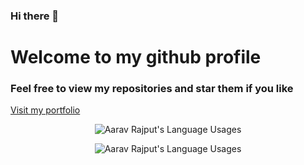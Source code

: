 ### Hi there 👋

<!--
**XenonyxBlaze/XenonyxBlaze** is a ✨ _special_ ✨ repository because its `README.md` (this file) appears on your GitHub profile.

Here are some ideas to get you started:

- 🔭 I’m currently working on ...
- 🌱 I’m currently learning ...
- 👯 I’m looking to collaborate on ...
- 🤔 I’m looking for help with ...
- 💬 Ask me about ...
- 📫 How to reach me: ...
- 😄 Pronouns: ...
- ⚡ Fun fact: ...
-->

# Welcome to my github profile
### Feel free to view my repositories and star them if you like
<a href="https://xenonyx.helioho.st">Visit my portfolio</a>

<p align="center">
  <img align="center" src="https://github-readme-stats-git-masterrstaa-rickstaa.vercel.app/api?username=XenonyxBlaze&show_icons=true&theme=dracula" alt="Aarav Rajput's Language Usages">
</p>
<p align="center">
  <img align="center" src="https://github-readme-stats-git-masterrstaa-rickstaa.vercel.app/api/top-langs/?username=XenonyxBlaze&hide=css&theme=dracula" alt="Aarav Rajput's Language Usages">
</p>
